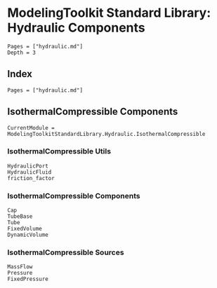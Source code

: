 # ModelingToolkit Standard Library: Hydraulic Components

```@contents
Pages = ["hydraulic.md"]
Depth = 3
```

## Index

```@index
Pages = ["hydraulic.md"]
```

## IsothermalCompressible Components

```@meta
CurrentModule = ModelingToolkitStandardLibrary.Hydraulic.IsothermalCompressible
```

### IsothermalCompressible Utils

```@docs
HydraulicPort
HydraulicFluid
friction_factor
```

### IsothermalCompressible Components

```@docs
Cap
TubeBase
Tube
FixedVolume
DynamicVolume
```

### IsothermalCompressible Sources

```@docs
MassFlow
Pressure
FixedPressure
```
